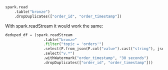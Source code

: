 
```python
spark.read
	.table("bronze")
	.dropDuplicates(["order_id", "order_timestamp"])
```


With spark.readStream it would work the same:

```python
deduped_df = (spark.readStream
				 .table("bronze"
				 .filter("topic = 'orders'")
				 .select(F.from_json(F.col("value").cast("string"), json_schema).alias("v"))
				 .select("v.*")
				 .withWatermark("order_timestamp", "30 seconds")
				 .dropDuplicates(["order_id", "order_timestamp"]))
```